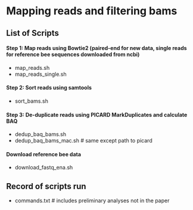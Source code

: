 # Mapping reads and filtering bams
## List of Scripts
####
#### Step 1: Map reads using Bowtie2 (paired-end for new data, single reads for reference bee sequences downloaded from ncbi)
- map_reads.sh
- map_reads_single.sh

#### Step 2: Sort reads using samtools
- sort_bams.sh

#### Step 3: De-duplicate reads using PICARD MarkDuplicates and calculate BAQ
- dedup_baq_bams.sh
- dedup_baq_bams_mac.sh # same except path to picard

#### Download reference bee data
- download_fastq_ena.sh

## Record of scripts run
- commands.txt # includes preliminary analyses not in the paper
